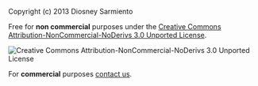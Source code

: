 Copyright (c) 2013 Diosney Sarmiento

Free for **non commercial** purposes under the [Creative Commons Attribution-NonCommercial-NoDerivs 3.0 Unported License](http://creativecommons.org/licenses/by-nc-nd/3.0/).

![Creative Commons Attribution-NonCommercial-NoDerivs 3.0 Unported License](http://mirrors.creativecommons.org/presskit/buttons/88x31/svg/by-nc-nd.svg)

For **commercial** purposes [contact us](mailto:diosney.s@gmail.com).